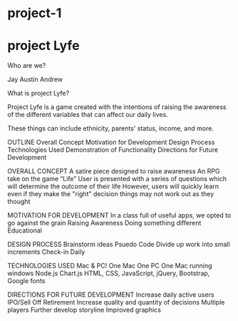 # project-1

# project Lyfe

Who are we?

Jay 
Austin
Andrew

What is project Lyfe? 

Project Lyfe is a game created with the intentions of raising the awareness of the different variables that can affect our daily lives.

These things can include ethnicity, parents' status, income, and more.

OUTLINE
    Overall Concept
    Motivation for Development
    Design Process 
    Technologies Used
    Demonstration of Functionality 
    Directions for Future Development

OVERALL CONCEPT
    A satire piece designed to raise awareness
    An RPG take on the game “Life”
    User is presented with a series of questions which will determine the outcome of their life
    However, users will quickly learn even if they make the "right" decision things may not work out as they thought

MOTIVATION FOR DEVELOPMENT
    In a class full of useful apps, we opted to go against the grain 
    Raising Awareness
    Doing something different
    Educational

DESIGN PROCESS
    Brainstorm ideas
    Psuedo Code
    Divide up work into small increments
    Check-in Daily

TECHNOLOGIES USED
    Mac & PC!
        One Mac
        One PC
        One Mac running windows
    Node.js
    Chart.js
    HTML, CSS, JavaScript, jQuery, Bootstrap, Google fonts

DIRECTIONS FOR FUTURE DEVELOPMENT
    Increase daily active users 
    IPO/Sell Off 
    Retirement 
    Increase quality and quantity of decisions
    Multiple players 
    Further develop storyline
    Improved graphics

